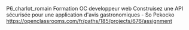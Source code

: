 P6_charlot_romain
Formation OC developpeur web
Construisez une API sécurisée pour une application d'avis gastronomiques - So Pekocko
https://openclassrooms.com/fr/paths/185/projects/676/assignment

